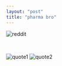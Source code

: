 ```yaml
---
layout: "post"
title: "pharma bro"
---
```


![reddit](/myblog/images/pharmabro.jpg)

<br>

![quote1](/myblog/images/pharma.jpg)
![quote2](/myblog/images/bro.jpg)
